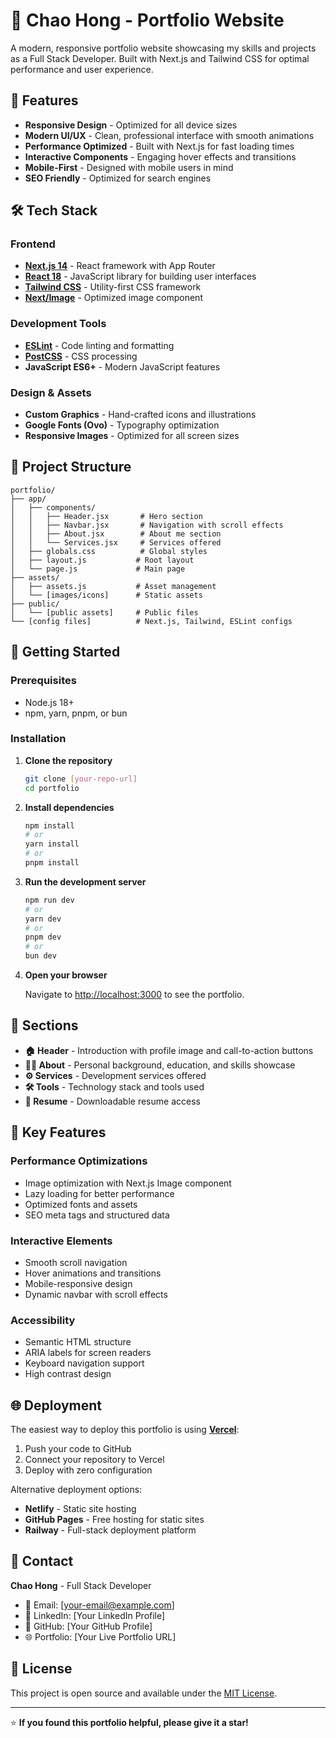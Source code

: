 # 🚀 Chao Hong - Portfolio Website

A modern, responsive portfolio website showcasing my skills and projects as a Full Stack Developer. Built with Next.js and Tailwind CSS for optimal performance and user experience.

## 🌟 Features

- **Responsive Design** - Optimized for all device sizes
- **Modern UI/UX** - Clean, professional interface with smooth animations
- **Performance Optimized** - Built with Next.js for fast loading times
- **Interactive Components** - Engaging hover effects and transitions
- **Mobile-First** - Designed with mobile users in mind
- **SEO Friendly** - Optimized for search engines

## 🛠️ Tech Stack

### Frontend
- **[Next.js 14](https://nextjs.org/)** - React framework with App Router
- **[React 18](https://reactjs.org/)** - JavaScript library for building user interfaces
- **[Tailwind CSS](https://tailwindcss.com/)** - Utility-first CSS framework
- **[Next/Image](https://nextjs.org/docs/api-reference/next/image)** - Optimized image component

### Development Tools
- **[ESLint](https://eslint.org/)** - Code linting and formatting
- **[PostCSS](https://postcss.org/)** - CSS processing
- **JavaScript ES6+** - Modern JavaScript features

### Design & Assets
- **Custom Graphics** - Hand-crafted icons and illustrations
- **Google Fonts (Ovo)** - Typography optimization
- **Responsive Images** - Optimized for all screen sizes

## 📂 Project Structure

```
portfolio/
├── app/
│   ├── components/
│   │   ├── Header.jsx       # Hero section
│   │   ├── Navbar.jsx       # Navigation with scroll effects
│   │   ├── About.jsx        # About me section
│   │   └── Services.jsx     # Services offered
│   ├── globals.css          # Global styles
│   ├── layout.js           # Root layout
│   └── page.js             # Main page
├── assets/
│   ├── assets.js           # Asset management
│   └── [images/icons]      # Static assets
├── public/
│   └── [public assets]     # Public files
└── [config files]          # Next.js, Tailwind, ESLint configs
```

## 🚀 Getting Started

### Prerequisites
- Node.js 18+ 
- npm, yarn, pnpm, or bun

### Installation

1. **Clone the repository**
   ```bash
   git clone [your-repo-url]
   cd portfolio
   ```

2. **Install dependencies**
   ```bash
   npm install
   # or
   yarn install
   # or
   pnpm install
   ```

3. **Run the development server**
   ```bash
   npm run dev
   # or
   yarn dev
   # or
   pnpm dev
   # or
   bun dev
   ```

4. **Open your browser**
   
   Navigate to [http://localhost:3000](http://localhost:3000) to see the portfolio.

## 📱 Sections

- **🏠 Header** - Introduction with profile image and call-to-action buttons
- **👨‍💻 About** - Personal background, education, and skills showcase
- **⚙️ Services** - Development services offered
- **🛠️ Tools** - Technology stack and tools used
- **📄 Resume** - Downloadable resume access

## 🎨 Key Features

### Performance Optimizations
- Image optimization with Next.js Image component
- Lazy loading for better performance
- Optimized fonts and assets
- SEO meta tags and structured data

### Interactive Elements
- Smooth scroll navigation
- Hover animations and transitions
- Mobile-responsive design
- Dynamic navbar with scroll effects

### Accessibility
- Semantic HTML structure
- ARIA labels for screen readers
- Keyboard navigation support
- High contrast design

## 🌐 Deployment

The easiest way to deploy this portfolio is using **[Vercel](https://vercel.com/)**:

1. Push your code to GitHub
2. Connect your repository to Vercel
3. Deploy with zero configuration

Alternative deployment options:
- **Netlify** - Static site hosting
- **GitHub Pages** - Free hosting for static sites
- **Railway** - Full-stack deployment platform

## 📧 Contact

**Chao Hong** - Full Stack Developer

- 📧 Email: [your-email@example.com]
- 💼 LinkedIn: [Your LinkedIn Profile]
- 🐙 GitHub: [Your GitHub Profile]
- 🌐 Portfolio: [Your Live Portfolio URL]

## 📝 License

This project is open source and available under the [MIT License](LICENSE).

---

⭐ **If you found this portfolio helpful, please give it a star!**
